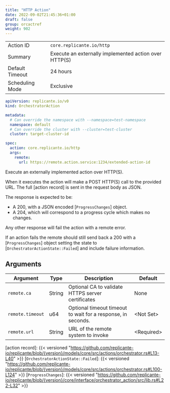 ```yaml
---
title: "HTTP Action"
date: 2022-09-02T21:45:36+01:00
draft: false
group: orcactref
weight: 902
---
```


| | |
| --------------- | - |
| Action ID       |`core.replicante.io/http` |
| Summary         | Execute an externally implemented action over HTTP(S) |
| Default Timeout | 24 hours |
| Scheduling Mode | Exclusive |

```yaml
apiVersion: replicante.io/v0
kind: OrchestratorAction

metadata:
  # Can override the namespace with --namespace=test-namespace
  namespace: default
  # Can override the cluster with --cluster=test-cluster
  cluster: target-cluster-id

spec:
  action: core.replicante.io/http
  args:
    remote:
      url: https://remote.action.service:1234/extended-action-id
```

Execute an externally implemented action over HTTP(S).

When it executes the action will make a POST HTTP(S) call to the provided URL.
The full [action record] is sent in the request body as JSON.

The response is expected to be:

- A 200, with a JSON encoded [`ProgressChanges`] object.
- A 204, which will correspond to a progress cycle which makes no changes.

Any other response will fail the action with a remote error.

If an action fails the remote should still send back a 200 with a [`ProgressChanges`]
object setting the state to [`OrchestratorActionState::Failed`] and include failure information.

## Arguments

| Argument | Type | Description | Default |
| -------- | ---- | ----------- | ------- |
| `remote.ca` | String | Optional CA to validate HTTPS server certificates | None |
| `remote.timeout` | u64 | Optional timeout timeout to wait for a response, in seconds. | \<Not Set\> |
| `remote.url` | String | URL of the remote system to invoke | \<Required\> |

[action record]: {{< versioned "https://github.com/replicante-io/replicante/blob/{version}/models/core/src/actions/orchestrator.rs#L13-L40" >}}
[`OrchestratorActionState::Failed`]: {{< versioned "https://github.com/replicante-io/replicante/blob/{version}/models/core/src/actions/orchestrator.rs#L100-L124" >}}
[`ProgressChanges`]: {{< versioned "https://github.com/replicante-io/replicante/blob/{version}/core/interface/orchestrator_action/src/lib.rs#L22-L32" >}}
